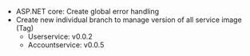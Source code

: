 - ASP.NET core: Create global error handling
- Create new individual branch to manage version of all service image (Tag)
  - Userservice: v0.0.2
  - Accountservice: v0.0.5
